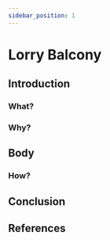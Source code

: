 ```yaml
---
sidebar_position: 1
---
```


# Lorry Balcony

## Introduction

### What?

### Why?

## Body

### How?

## Conclusion

## References
